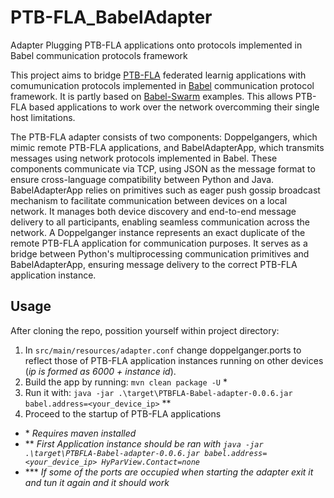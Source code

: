 # PTB-FLA_BabelAdapter
Adapter Plugging PTB-FLA applications onto protocols implemented in Babel communication protocols framework


This project aims to bridge [PTB-FLA](https://github.com/miroslav-popovic/ptbfla) federated learnig applications with comumunication protocols implemented in [Babel](https://codelab.fct.unl.pt/di/research/tardis/wp6/babel) communication protocol framework. It is partly based on [Babel-Swarm](https://codelab.fct.unl.pt/di/research/tardis/wp6/babel-swarm) examples. This allows PTB-FLA based applications to work over the network overcomming their single host limitations.

The PTB-FLA adapter consists of two components: Doppelgangers, which mimic remote PTB-FLA applications, and BabelAdapterApp, which transmits messages using network protocols implemented in Babel. These components communicate via TCP, using JSON as the message format to ensure cross-language compatibility between Python and Java. BabelAdapterApp relies on primitives such as eager push gossip broadcast mechanism to facilitate communication between devices on a local network. It manages both device discovery and end-to-end message delivery to all participants, enabling seamless communication across the network. A Doppelganger instance represents an exact duplicate of the remote PTB-FLA application for communication purposes. It serves as a bridge between Python's multiprocessing communication primitives and BabelAdapterApp, ensuring message delivery to the correct PTB-FLA application instance.


## Usage


After cloning the repo, possition yourself within project directory:
1. In `src/main/resources/adapter.conf` change doppelganger.ports to reflect those of PTB-FLA application instances running on other devices (_ip is formed as 6000 + instance id_). 
2. Build the app by running: `mvn clean package -U` *
3. Run it with: `java -jar .\target\PTBFLA-Babel-adapter-0.0.6.jar babel.address=<your_device_ip>` **
4. Proceed to the startup of PTB-FLA applications

* \* _Requires maven installed_
* ** _First Application instance should be ran with `java -jar .\target\PTBFLA-Babel-adapter-0.0.6.jar babel.address=<your_device_ip> HyParView.Contact=none`_ 
* *** _If some of the ports are occupied when starting the adapter exit it  and tun it again and it should work_
